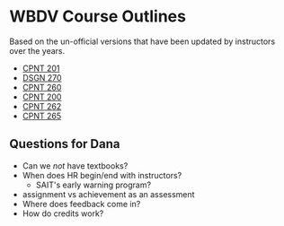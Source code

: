 # WBDV Course Outlines
Based on the un-official versions that have been updated by instructors over the years.
- [CPNT 201](cpnt201)
- [DSGN 270](dsgn270)
- [CPNT 260](cpnt260)
- [CPNT 200](cpnt200)
- [CPNT 262](cpnt262)
- [CPNT 265](cpnt265)

## Questions for Dana
- Can we _not_ have textbooks?
- When does HR begin/end with instructors?
    - SAIT's early warning program?
- assignment vs achievement as an assessment
- Where does feedback come in?
- How do credits work?